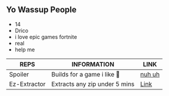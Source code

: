 ## Yo Wassup People

- 14
- Drico
- i love epic games fortnite
- real
- help me

| REPS | INFORMATION | LINK |
|------|-------------|------|
| Spoiler | Builds for a game i like 👀| [nuh uh](github.com/Drixxytec) |
| Ez-Extractor | Extracts any zip under 5 mins | [Link](https://github.com/Drixxytec/Ez-Extractor) |
